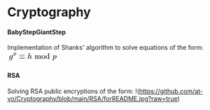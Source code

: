 # Cryptography
#### BabyStepGiantStep
Implementation of Shanks' algorithm to solve equations of the form: ![](https://github.com/at-vo/Cryptography/blob/main/BabyStepGiantStep/Screenshot%202021-05-02%20164152.jpg?raw=true) 
#### RSA
Solving RSA public encryptions of the form: !(https://github.com/at-vo/Cryptography/blob/main/RSA/forREADME.jpg?raw=true)
